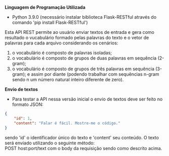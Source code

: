 **Linguagem de Programação Utilizada**
- Python 3.9.0 (necessário instalar biblioteca Flask-RESTful através do comando 'pip install Flask-RESTful')

Esta API REST permite ao usuário enviar textos de entrada e gera como resultado o vucabulário formado pelas palavras do texto e o vetor de palavras para cada arquivo considerando os cenários:
1. o vocabulário é composto de palavras isoladas;
2. o vocabulário é composto de grupos de duas palavras em sequência (2-gram);
3. o vocabulário é composto de grupos de três palavras em sequência (3-gram);
e assim por diante (podendo trabalhar com sequências n-gram sendo n um número natural inteiro diferente de zero).

**Envio de textos**
- Para testar a API nessa versão inicial o envio de textos deve ser feito no formato JSON:
```json
{
    "id": 1,
    "content": "Falar é fácil. Mostre-me o código."
}
```
sendo 'id' o identificador único do texto e 'content' seu conteúdo. O texto será enviado utilizando o seguinte método:\
POST host:port/text
com o body da requisição sendo como descrito acima.

